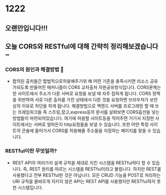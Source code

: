 # 1222

## 오랜만입니다!!!

## 오늘 CORS와 RESTful에 대해 간략히 정리해보겠습니다~

### CORS의 원인과 해결방법 🐰
- 합의된 출처들간 합법적으로허용해주기위 해 어떤 기준을 충족시키면 리소스 공유가되도록 만들어진 매커니즘이 CORS 교차출처 자원공유방식입니다.   CORS문제는 한 사이트에서 주소가 다른 서버로 요청을 보낼 때 자주 접하게 됩니다. CORS 정책을 위반하여 서로 다른 출처를 가진 상태에서 다른 것을 요청하면 브라우저가 보안상의 이유로 차단을 하게 됩니다. 
해결방법으로 백엔드 서버를 프로그래밍 할 때 쓰는 프레임워크들 즉 스프링,장고,express등의 문서를 살펴보면  CORS옵션을 넣는 방법들이 마련되어있습니다. 여기에 허용할 사이트등을 적어주면 거기서 지정한 사이트에서는 서버로 얼마든지 http요청들을 보낼 수 있습니다. 또한 어떤 특정 사이트의 콘솔에 들어가서  CORS를 허용해줄 주소들을 지정하는 페이지를 찾을 수 있습니다.


### RESTful이란 무엇일까?
- REST API의 여러가지 설계 규칙을 제대로 지킨 시스템을 RESTful하다 할 수 있습니다. 즉, REST 원리를 따르는 시스템을 RESTful이라고 불립니다. 하지만 REST를 사용했다고 전부 RESTful한 것은 아닙니다. 모든 CRUD 기능을 POST로 처리하는 URI 규칙을 올바르게 지키지 않은 API는 REST API를 사용했지만 RESTful하지 못한 시스템입니다.